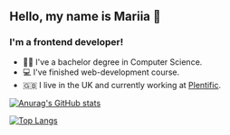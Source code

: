 ## Hello, my name is Mariia 👋

### I'm a frontend developer!

- 🧑‍🎓 I've a bachelor degree in Computer Science.
- 💻 I've finished web-development course.
- 🇬🇧 I live in the UK and currently working at [Plentific](https://www.plentific.com/).

[![Anurag's GitHub stats](https://github-readme-stats.vercel.app/api?username=mslp&hide=stars,issues&show_icons=true&theme=solarized-light)](https://github.com/anuraghazra/github-readme-stats)

[![Top Langs](https://github-readme-stats.vercel.app/api/top-langs/?username=mslp&layout=compact&theme=solarized-light)](https://github.com/anuraghazra/github-readme-stats)


<!--
**MSLP/mslp** is a ✨ _special_ ✨ repository because its `README.md` (this file) appears on your GitHub profile.

Here are some ideas to get you started:

- 🔭 I’m currently working on ...
- 🌱 I’m currently learning ...
- 👯 I’m looking to collaborate on ...
- 🤔 I’m looking for help with ...
- 💬 Ask me about ...
- 📫 How to reach me: ...
- 😄 Pronouns: ...
- ⚡ Fun fact: ...
-->
